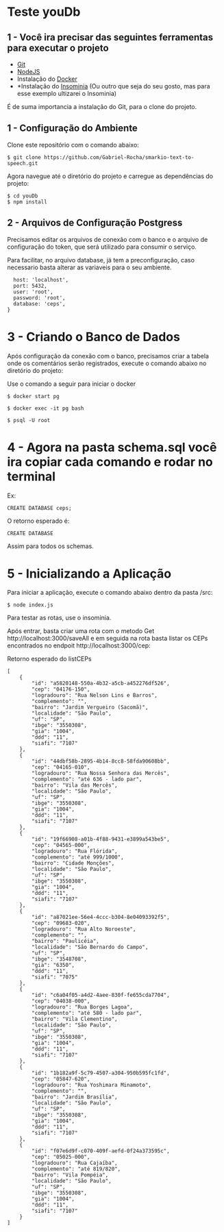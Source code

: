 # Teste youDb

##  1 - Você ira precisar das seguintes ferramentas para executar o projeto

* [Git](https://git-scm.com/book/en/v2/Getting-Started-Installing-Git)
* [NodeJS](https://nodejs.org/pt-br/download/package-manager/)
* Instalação do [Docker](https://www.docker.com)
* *Instalação do [Insominia](https://insomnia.rest) (Ou outro que seja do seu gosto, mas para esse exemplo ultizarei o Insominia)

É de suma importancia a instalação do Git, para o clone do projeto.

## 1 - Configuração do Ambiente

Clone este repositório com o comando abaixo:

```
$ git clone https://github.com/Gabriel-Rocha/smarkio-text-to-speech.git
```

Agora navegue até o diretório do projeto e carregue as dependências do projeto:

```
$ cd youDb
$ npm install
```

## 2 - Arquivos de Configuração Postgress

Precisamos editar os arquivos de conexão com o banco e o arquivo de configuração do token, que será utilizado para consumir o serviço.

Para facilitar, no arquivo database, já tem a preconfiguração, caso necessario basta alterar as variaveis para o seu ambiente.

```
  host: 'localhost',
  port: 5432,
  user: 'root',
  password: 'root',
  database: 'ceps',
}
```
# 3 - Criando o Banco de Dados

Após configuração da conexão com o banco, precisamos criar a tabela onde os comentários serão registrados, execute o comando abaixo no diretório do projeto:

Use o comando a seguir para iniciar o docker
```
$ docker start pg

$ docker exec -it pg bash

$ psql -U root
```
# 4 - Agora na pasta schema.sql você ira copiar cada comando e rodar no terminal
Ex: 
```
CREATE DATABASE ceps;
```
O retorno esperado é:
```
CREATE DATABASE
```
Assim para todos os schemas.

# 5 - Inicializando a Aplicação

Para iniciar a aplicação, execute o comando abaixo dentro da pasta /src:

```
$ node index.js
```

Para testar as rotas, use o insominia.

Após entrar, basta criar uma rota com o metodo Get http://localhost:3000/saveAll e em seguida na rota basta listar os CEPs encontrados no endpoit http://localhost:3000/cep:

Retorno esperado do listCEPs
```
[
	{
		"id": "a5820148-550a-4b32-a5cb-a452276df526",
		"cep": "04176-150",
		"logradouro": "Rua Nelson Lins e Barros",
		"complemento": "",
		"bairro": "Jardim Vergueiro (Sacomã)",
		"localidade": "São Paulo",
		"uf": "SP",
		"ibge": "3550308",
		"gia": "1004",
		"ddd": "11",
		"siafi": "7107"
	},
	{
		"id": "44dbf58b-2895-4b14-8cc8-58fda90608bb",
		"cep": "04165-010",
		"logradouro": "Rua Nossa Senhora das Mercês",
		"complemento": "até 636 - lado par",
		"bairro": "Vila das Mercês",
		"localidade": "São Paulo",
		"uf": "SP",
		"ibge": "3550308",
		"gia": "1004",
		"ddd": "11",
		"siafi": "7107"
	},
	{
		"id": "19f66908-a01b-4f88-9431-e3899a543be5",
		"cep": "04565-000",
		"logradouro": "Rua Flórida",
		"complemento": "até 999/1000",
		"bairro": "Cidade Monções",
		"localidade": "São Paulo",
		"uf": "SP",
		"ibge": "3550308",
		"gia": "1004",
		"ddd": "11",
		"siafi": "7107"
	},
	{
		"id": "a87021ee-56e4-4ccc-b304-8e04093392f5",
		"cep": "09683-020",
		"logradouro": "Rua Alto Noroeste",
		"complemento": "",
		"bairro": "Paulicéia",
		"localidade": "São Bernardo do Campo",
		"uf": "SP",
		"ibge": "3548708",
		"gia": "6350",
		"ddd": "11",
		"siafi": "7075"
	},
	{
		"id": "c6a04f05-a4d2-4aee-830f-fe655cda7704",
		"cep": "04038-000",
		"logradouro": "Rua Borges Lagoa",
		"complemento": "até 580 - lado par",
		"bairro": "Vila Clementino",
		"localidade": "São Paulo",
		"uf": "SP",
		"ibge": "3550308",
		"gia": "1004",
		"ddd": "11",
		"siafi": "7107"
	},
	{
		"id": "1b182a9f-5c79-4507-a304-950b595fc1fd",
		"cep": "05847-620",
		"logradouro": "Rua Yoshimara Minamoto",
		"complemento": "",
		"bairro": "Jardim Brasília",
		"localidade": "São Paulo",
		"uf": "SP",
		"ibge": "3550308",
		"gia": "1004",
		"ddd": "11",
		"siafi": "7107"
	},
	{
		"id": "f07e6d9f-c070-409f-aefd-0f24a373595c",
		"cep": "05025-000",
		"logradouro": "Rua Cajaíba",
		"complemento": "até 819/820",
		"bairro": "Vila Pompéia",
		"localidade": "São Paulo",
		"uf": "SP",
		"ibge": "3550308",
		"gia": "1004",
		"ddd": "11",
		"siafi": "7107"
	}
]
```
